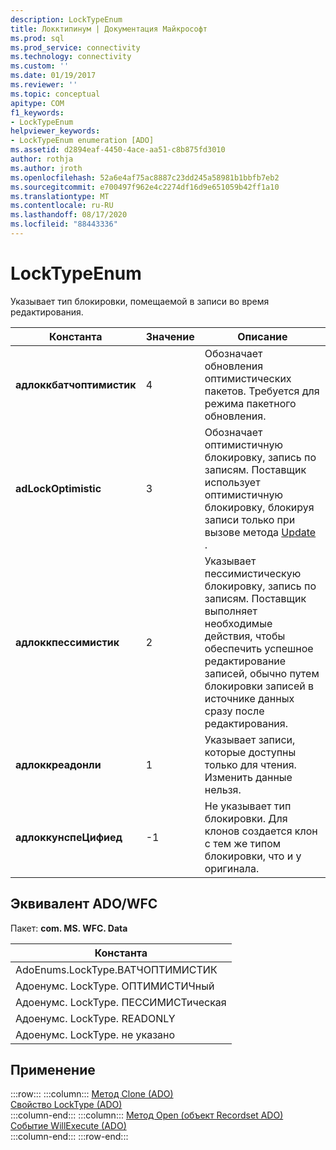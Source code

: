 ```yaml
---
description: LockTypeEnum
title: Локктипинум | Документация Майкрософт
ms.prod: sql
ms.prod_service: connectivity
ms.technology: connectivity
ms.custom: ''
ms.date: 01/19/2017
ms.reviewer: ''
ms.topic: conceptual
apitype: COM
f1_keywords:
- LockTypeEnum
helpviewer_keywords:
- LockTypeEnum enumeration [ADO]
ms.assetid: d2894eaf-4450-4ace-aa51-c8b875fd3010
author: rothja
ms.author: jroth
ms.openlocfilehash: 52a6e4af75ac8887c23dd245a58981b1bbfb7eb2
ms.sourcegitcommit: e700497f962e4c2274df16d9e651059b42ff1a10
ms.translationtype: MT
ms.contentlocale: ru-RU
ms.lasthandoff: 08/17/2020
ms.locfileid: "88443336"
---
```

# <a name="locktypeenum"></a>LockTypeEnum
Указывает тип блокировки, помещаемой в записи во время редактирования.  
  
|Константа|Значение|Описание|  
|--------------|-----------|-----------------|  
|**адлоккбатчоптимистик**|4|Обозначает обновления оптимистических пакетов. Требуется для режима пакетного обновления.|  
|**adLockOptimistic**|3|Обозначает оптимистичную блокировку, запись по записям. Поставщик использует оптимистичную блокировку, блокируя записи только при вызове метода [Update](../../../ado/reference/ado-api/update-method.md) .|  
|**адлоккпессимистик**|2|Указывает пессимистическую блокировку, запись по записям. Поставщик выполняет необходимые действия, чтобы обеспечить успешное редактирование записей, обычно путем блокировки записей в источнике данных сразу после редактирования.|  
|**адлоккреадонли**|1|Указывает записи, которые доступны только для чтения. Изменить данные нельзя.|  
|**адлоккунспеЦифиед**|-1|Не указывает тип блокировки. Для клонов создается клон с тем же типом блокировки, что и у оригинала.|  
  
## <a name="adowfc-equivalent"></a>Эквивалент ADO/WFC  
 Пакет: **com. MS. WFC. Data**  
  
|Константа|  
|--------------|  
|AdoEnums.LockType.BATЧОПТИМИСТИК|  
|Адоенумс. LockType. ОПТИМИСТИЧный|  
|Адоенумс. LockType. ПЕССИМИСТическая|  
|Адоенумс. LockType. READONLY|  
|Адоенумс. LockType. не указано|  
  
## <a name="applies-to"></a>Применение  

:::row:::
    :::column:::
        [Метод Clone (ADO)](../../../ado/reference/ado-api/clone-method-ado.md)  
        [Свойство LockType (ADO)](../../../ado/reference/ado-api/locktype-property-ado.md)  
    :::column-end:::
    :::column:::
        [Метод Open (объект Recordset ADO)](../../../ado/reference/ado-api/open-method-ado-recordset.md)  
        [Событие WillExecute (ADO)](../../../ado/reference/ado-api/willexecute-event-ado.md)  
    :::column-end:::
:::row-end:::
